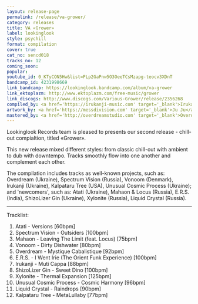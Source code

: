 ```yaml
---
layout: release-page
permalink: /release/va-grower/
category: releases
title: VA «Grower»
label: lookinglook
style: psychill
format: compilation
cover: true
cat_no: sencd018
tracks_no: 12
coming_soon: 
popular: 
youtube_id: 0_KTyCON5Hw&list=PLp2GaPnw5O3OeeTCsMzapg-teocv3XDnT
bandcamp_id: 4231998669
link_bandcamp: https://lookinglook.bandcamp.com/album/va-grower
link_ektoplazm: http://www.ektoplazm.com/free-music/grower
link_discogs: http://www.discogs.com/Various-Grower/release/2356268
compiled_by: <a href='https://irukanji-music.com' target='_blank'>Irukanji</a>
artwork_by: <a href='https://messdivision.com' target='_blank'>Ju Ju</a>
mastered_by: <a href='http://overdreamstudio.com' target='_blank'>Overdream Studio</a>
---
```


Lookinglook Records team is pleased to presents our second release - chill-out compialtion, titled «Grower».

This new release mixed different styles: from classic chill-out with ambient to dub with downtempo. Tracks smoothly flow into one another and complement each other.

The compilation includes tracks as well-known projects, such as: Overdream (Ukraine), Spectrum Vision (Russia), Vonoom (Denmark), Irukanji (Ukraine), Kalpataru Tree (USA), Unusual Cosmic Process (Ukraine); and 'newcomers', such as: Atati (Ukraine), Mahaon & Locus (Russia), E.R.S. (India), ShizoLizer Gin (Ukraine), Xylonite (Russia), Liquid Crystal (Russia).

---
Tracklist:

01. Atati - Versions [60bpm]
02. Spectrum Vision - Outsiders [100bpm]
03. Mahaon - Leaving The Limit (feat. Locus) [75bpm]
04. Vonoom - Dirty Dishwater [80bpm]
05. Overdream - Mystique Cabalistique [92bpm]
06. E.R.S. - I Went Irie (The Orient Funk Experience) [100bpm]
07. Irukanji - Muti Cappa [88bpm]
08. ShizoLizer Gin - Sweet Dino [100bpm]
09. Xylonite - Thermal Expansion [125bpm]
10. Unusual Cosmic Process - Cosmic Harmony [96bpm]
11. Liquid Crystal - Raindrops [90bpm]
12. Kalpataru Tree - MetaLullaby [77bpm]
